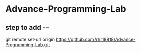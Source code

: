 # Advance-Programming-Lab

## step to add -- 
git remote set-url origin https://github.com/rhr18818/Advance-Programming-Lab.git